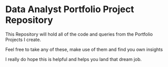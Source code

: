 # Data Analyst Portfolio Project Repository

This Repository will hold all of the code and queries from the Portfolio Projects I create.

Feel free to take any of these, make use of them and find you own insights

I really do hope this is helpful and helps you land that dream job.
